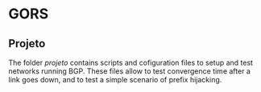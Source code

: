 # GORS
## Projeto
The folder *projeto* contains scripts and cofiguration files to setup and test networks running BGP. These files allow to test convergence time after a link goes down, and to test a simple scenario of prefix hijacking.
